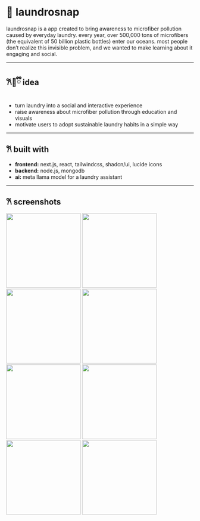# 🧺 laundrosnap
laundrosnap is a app created to bring awareness to microfiber pollution caused by everyday laundry. every year, over 500,000 tons of microfibers (the equivalent of 50 billion plastic bottles) enter our oceans. most people don’t realize this invisible problem, and we wanted to make learning about it engaging and social.

---

## 𐙚🧸ྀི idea
- turn laundry into a social and interactive experience  
- raise awareness about microfiber pollution through education and visuals  
- motivate users to adopt sustainable laundry habits in a simple way  

---

## 𐙚 built with
- **frontend:** next.js, react, tailwindcss, shadcn/ui, lucide icons  
- **backend:** node.js, mongodb  
- **ai:** meta llama model for a laundry assistant  

---
## 𐙚 screenshots

<p float="left">
  <img src="https://d112y698adiu2z.cloudfront.net/photos/production/software_photos/003/078/731/datas/original.png" width="200" />
  <img src="https://d112y698adiu2z.cloudfront.net/photos/production/software_photos/003/078/921/datas/original.png" width="200" />
  <img src="https://d112y698adiu2z.cloudfront.net/photos/production/software_photos/003/078/924/datas/original.png" width="200" />
  <img src="https://d112y698adiu2z.cloudfront.net/photos/production/software_photos/003/078/971/datas/original.png" width="200" />
  <img src="https://d112y698adiu2z.cloudfront.net/photos/production/software_photos/003/078/863/datas/original.png" width="200" />
  <img src="https://d112y698adiu2z.cloudfront.net/photos/production/software_photos/003/078/932/datas/original.png" width="200" />
  <img src="https://d112y698adiu2z.cloudfront.net/photos/production/software_photos/003/078/932/datas/original.png" width="200" />
  <img src="https://d112y698adiu2z.cloudfront.net/photos/production/software_photos/003/079/015/datas/original.png" width="200" />
</p>
